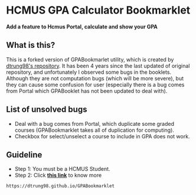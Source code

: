 # HCMUS GPA Calculator Bookmarklet

**Add a feature to Hcmus Portal, calculate and show your GPA**

## What is this?

This is a forked version of GPABookmarlet utility, which is created by [dtrung98's repository](https://github.com/dtrung98/GPABookmarklet). It has been 4 years since the last updated of original repository, and unfortunately I observed some bugs in the booklets. Although they are not computation bugs (which will be more severe), but they can cause some confusion for user (especially there is a bug comes from Portal which GPABooklet has not been updated to deal with).

## List of unsolved bugs

- Deal with a bug comes from Portal, which duplicate some graded courses (GPABookmarklet takes all of duplication for computing).
- Checkbox for select/unselect a course to include in GPA does not work.

## Guideline

- Step 1: You must be a HCMUS Student.
- Step 2: Click **[this link](https://dtrung98.github.io/GPABookmarklet)** to know more

````
https://dtrung98.github.io/GPABookmarklet
````

